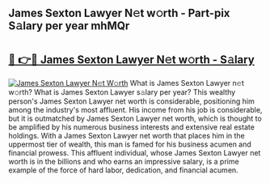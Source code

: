## James Sexton Lawyer N𝚎t w𝚘rth - Part-pix S𝚊lary per year mhMQr

# <h2><a href="http://gc3por.nevu.top/?p=James+Sexton+Lawyer">🔗 👉🔴 James Sexton Lawyer N𝚎t w𝚘rth - S𝚊lary</a></h2>

[![James Sexton Lawyer N𝚎t W𝚘rth](https://i.imgur.com/Oavwk0R.jpeg)](http://gc3por.nevu.top/?p=James+Sexton+Lawyer)
What is James Sexton Lawyer n𝚎t w𝚘rth? What is James Sexton Lawyer s𝚊lary per year?
This wealthy person's James Sexton Lawyer net worth is considerable, positioning him among the industry's most affluent. His income from his job is considerable, but it is outmatched by James Sexton Lawyer net worth, which is thought to be amplified by his numerous business interests and extensive real estate holdings. With a James Sexton Lawyer net worth that places him in the uppermost tier of wealth, this man is famed for his business acumen and financial prowess. This affluent individual, whose James Sexton Lawyer net worth is in the billions and who earns an impressive salary, is a prime example of the force of hard labor, dedication, and financial acumen.
